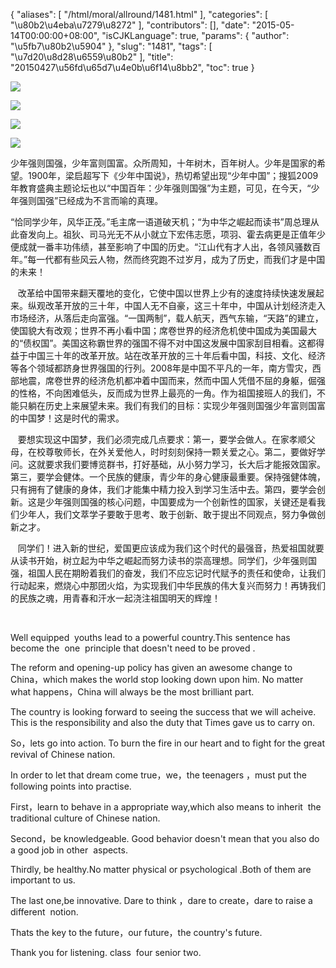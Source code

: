{
    "aliases": [
        "/html/moral/allround/1481.html"
    ],
    "categories": [
        "\u80b2\u4eba\u7279\u8272"
    ],
    "contributors": [],
    "date": "2015-05-14T00:00:00+08:00",
    "isCJKLanguage": true,
    "params": {
        "author": "\u5fb7\u80b2\u5904"
    },
    "slug": "1481",
    "tags": [
        "\u7d20\u8d28\u6559\u80b2"
    ],
    "title": "20150427\u56fd\u65d7\u4e0b\u6f14\u8bb2",
    "toc": true
}

![](http://www.tfls.cn/images/150514/6-150514104213949.JPG)




  





![](http://www.tfls.cn/images/150514/6-150514104214W6.JPG)




  





![](http://www.tfls.cn/images/150514/6-150514104214335.JPG)




  





![](https://cdn.tfls.online/mirror/full/972f21816a4dfdaa753d05d2e169e52082ac5545.jpg)




  





少年强则国强，少年富则国富。众所周知，十年树木，百年树人。少年是国家的希望。1900年，梁启超写下《少年中国说》，热切希望出现“少年中国”；搜狐2009年教育盛典主题论坛也以“中国百年：少年强则国强”为主题，可见，在今天，“少年强则国强”已经成为不言而喻的真理。




“恰同学少年，风华正茂。”毛主席一语道破天机；“为中华之崛起而读书”周总理从此奋发向上。祖狄、司马光无不从小就立下宏伟志愿，项羽、霍去病更是正值年少便成就一番丰功伟绩，甚至影响了中国的历史。“江山代有才人出，各领风骚数百年。”每一代都有些风云人物，然而终究跑不过岁月，成为了历史，而我们才是中国的未来！




   改革给中国带来翻天覆地的变化，它使中国以世界上少有的速度持续快速发展起来。纵观改革开放的三十年，中国人无不自豪，这三十年中，中国从计划经济走入市场经济，从落后走向富强。“一国两制”，载人航天，西气东输，“天路”的建立，使国貌大有改观；世界不再小看中国；席卷世界的经济危机使中国成为美国最大的“债权国”。美国这称霸世界的强国不得不对中国这发展中国家刮目相看。这都得益于中国三十年的改革开放。站在改革开放的三十年后看中国，科技、文化、经济等各个领域都跻身世界强国的行列。2008年是中国不平凡的一年，南方雪灾，西部地震，席卷世界的经济危机都冲着中国而来，然而中国人凭借不屈的身躯，倔强的性格，不向困难低头，反而成为世界上最亮的一角。作为祖国接班人的我们，不能只躺在历史上来展望未来。我们有我们的目标：实现少年强则国强少年富则国富的中国梦！这是时代的需求。




   要想实现这中国梦，我们必须完成几点要求：第一，要学会做人。在家孝顺父母，在校尊敬师长，在外关爱他人，时时刻刻保持一颗关爱之心。第二，要做好学问。这就要求我们要博览群书，打好基础，从小努力学习，长大后才能报效国家。第三，要学会健体。一个民族的健康，青少年的身心健康最重要。保持强健体魄，只有拥有了健康的身体，我们才能集中精力投入到学习生活中去。第四，要学会创新。这是少年强则国强的核心问题，中国要成为一个创新性的国家，关键还是看我们少年人，我们文萃学子要敢于思考、敢于创新、敢于提出不同观点，努力争做创新之才。




   同学们！进入新的世纪，爱国更应该成为我们这个时代的最强音，热爱祖国就要从读书开始，树立起为中华之崛起而努力读书的崇高理想。同学们，少年强则国强，祖国人民在期盼着我们的奋发，我们不应忘记时代赋予的责任和使命，让我们行动起来，燃烧心中那团火焰，为实现我们中华民族的伟大复兴而努力！再铸我们的民族之魂，用青春和汗水一起浇注祖国明天的辉煌！




 




  





 




Well equipped  youths lead to a powerful country.This
sentence has become the  one  principle that doesn't need to be proved . 




The reform and
opening-up policy has given an awesome change to China，which
makes the world stop looking down upon him. No matter what happens，China
will always be the most brilliant part.




The country is
looking forward to seeing the success that we will acheive. This is the
responsibility and also the duty that Times gave us to carry on. 




So，lets
go into action. To burn the fire in our heart and to fight for the great revival
of Chinese nation.




In order to let
that dream come true，we，the teenagers ，must
put the following points into practise.




First，learn
to behave in a appropriate way,which also means to inherit  the 
traditional culture of Chinese nation. 




Second，be
knowledgeable. Good behavior doesn't mean that you also do a good job in
other  aspects.




Thirdly, be
healthy.No matter physical or psychological .Both of them are important to us.




The last one,be
innovative. Dare to think ，dare to create，dare
to raise a different  notion. 




Thats the key to
the future，our future，the country's future.




Thank you for
listening. class  four senior two.



  


  








